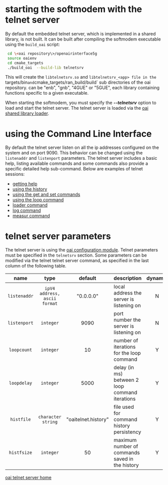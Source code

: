 # starting the softmodem with the telnet server
By default the embedded telnet server, which is implemented in a shared library, is not built. It can be built after compiling the softmodem executable using the `build_oai` script:

```bash
 cd \<oai repository\>/openairinterface5g
 source oaienv
 cd cmake_targets
 ./build_oai  --build-lib telnetsrv
```

This will create the `libtelnetsrv.so` and `libtelnetsrv_<app> file in the `targets/bin` and `cmake_targets/ran_build/build` sub directories of the oai repository. <app> can be "enb", "gnb", "4GUE" or "5GUE", each library containing functions specific to a given executable.

When starting the softmodem, you must specify the **_\-\-telnetsrv_** option to load and start the telnet server. The telnet server is loaded via the [oai shared library loader](loader).

# using the Command Line Interface
By default the telnet server listen on all the ip addresses configured on the system and on port 9090.  This behavior can be changed using the `listenaddr` and `listenport` parameters.
The telnet server includes a basic help, listing available commands and some commands also provide a specific detailed help sub-command.
Below are  examples of telnet sessions:

*  [getting help](telnethelp.md)
*  [using the history](telnethist.md)
*  [using the get and set commands](telnetgetset.md)
*  [using the loop command](telnetloop.md)
*  [loader command](telnetloader.md)
*  [log command](telnetlog.md)
*  [measur command](telnetmeasur.md)

# telnet server parameters
The telnet server is using the [oai configuration module](Config/Rtusage). Telnet parameters must be specified in the `telnetsrv` section. Some parameters can be modified via the telnet telnet server command, as specified in the last column of the following table.

| name | type | default | description | dynamic |
|:---:|:---:|:---:|:----|:----:|
| `listenaddr` | `ipV4 address, ascii format` | "0.0.0.0" | local address the server is listening on| N |
| `listenport` | `integer` | 9090 | port number the server is listening on | N |
| `loopcount` | `integer` | 10 | number of iterations for the loop command  | Y |
| `loopdelay` | `integer` | 5000 | delay (in ms) between 2 loop command iterations  | Y |
| `histfile` | `character string` | "oaitelnet.history" | file used for command history persistency | Y |
| `histfsize` | `integer` | 50 | maximum number of commands saved in the history | Y |

[oai telnet server home](telnetsrv.md)
